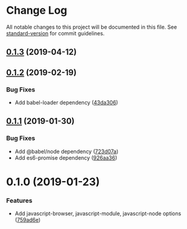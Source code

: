 # Change Log

All notable changes to this project will be documented in this file. See [standard-version](https://github.com/conventional-changelog/standard-version) for commit guidelines.

## [0.1.3](https://github.com/edahlseng/configuration-build/compare/v0.1.2...v0.1.3) (2019-04-12)



## [0.1.2](https://github.com/edahlseng/configuration-build/compare/v0.1.1...v0.1.2) (2019-02-19)


### Bug Fixes

* Add babel-loader dependency ([43da306](https://github.com/edahlseng/configuration-build/commit/43da306))



## [0.1.1](https://github.com/edahlseng/configuration-build/compare/v0.1.0...v0.1.1) (2019-01-30)


### Bug Fixes

* Add @babel/node dependency ([723d07a](https://github.com/edahlseng/configuration-build/commit/723d07a))
* Add es6-promise dependency ([926aa36](https://github.com/edahlseng/configuration-build/commit/926aa36))



# 0.1.0 (2019-01-23)


### Features

* Add javascript-browser, javascript-module, javascript-node options ([759ad6e](https://github.com/edahlseng/configuration-build/commit/759ad6e))
